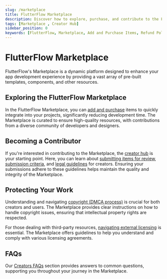 ```yaml
---
slug: /marketplace
title: FlutterFlow Marketplace
description: Discover how to explore, purchase, and contribute to the FlutterFlow Marketplace, including guidelines for submissions and handling copyrights.
tags: [Marketplace , Creator Hub]
sidebar_position: 0
keywords: [FlutterFlow, Marketplace, Add and Purchase Items, Refund Policy, Submit Feedback, Creator Hub, Submission Criteria, Legal Guidelines, Copyright, DMCA Process, External Licensing, Creators FAQs]
---
```


# FlutterFlow Marketplace
FlutterFlow's Marketplace is a dynamic platform designed to enhance your app development experience by providing a vast array of pre-built templates, components, and other resources.

## Exploring the FlutterFlow Marketplace
In the FlutterFlow Marketplace, you can [add and purchase](adding-purchasing-item.md) items to quickly integrate into your projects, significantly reducing development time. The Marketplace is curated to ensure high-quality resources, with contributions from a diverse community of developers and designers.

## Becoming a Contributor
If you're interested in contributing to the Marketplace, the [creator hub](creators-hub/creators-hub.md) is your starting point. Here, you can learn about [submitting items for review](creators-hub/submit-item-for-reivew.md), [submission criteria](creators-hub/submission-criteria.md), and [legal guidelines](creators-hub/legal-guidelines-for-creators.md) for creators. Ensuring your submissions adhere to these guidelines helps maintain the quality and integrity of the Marketplace.

## Protecting Your Work
Understanding and navigating [copyright (DMCA process)](creators-hub/copyright-dmca-process.md) is crucial for both creators and users. The Marketplace provides clear instructions on how to handle copyright issues, ensuring that intellectual property rights are respected.

For those dealing with third-party resources, [navigating external licensing](creators-hub/navigating-external-licenses.md) is essential. The Marketplace offers guidelines to help you understand and comply with various licensing agreements.

## FAQs
Our [Creators FAQs](creators-hub/creators-hub.md) section provides answers to common questions, supporting you throughout your journey in the Marketplace.